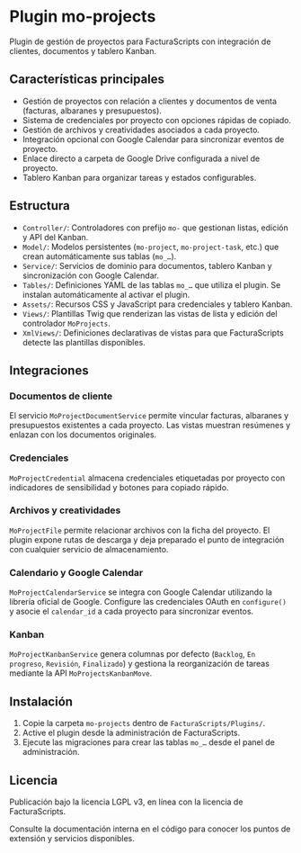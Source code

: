 # Plugin mo-projects

Plugin de gestión de proyectos para FacturaScripts con integración de clientes, documentos y tablero Kanban.

## Características principales

- Gestión de proyectos con relación a clientes y documentos de venta (facturas, albaranes y presupuestos).
- Sistema de credenciales por proyecto con opciones rápidas de copiado.
- Gestión de archivos y creatividades asociados a cada proyecto.
- Integración opcional con Google Calendar para sincronizar eventos de proyecto.
- Enlace directo a carpeta de Google Drive configurada a nivel de proyecto.
- Tablero Kanban para organizar tareas y estados configurables.

## Estructura

- `Controller/`: Controladores con prefijo `mo-` que gestionan listas, edición y API del Kanban.
- `Model/`: Modelos persistentes (`mo-project`, `mo-project-task`, etc.) que crean automáticamente sus tablas (`mo_…`).
- `Service/`: Servicios de dominio para documentos, tablero Kanban y sincronización con Google Calendar.
- `Tables/`: Definiciones YAML de las tablas `mo_…` que utiliza el plugin. Se instalan automáticamente al activar el plugin.
- `Assets/`: Recursos CSS y JavaScript para credenciales y tablero Kanban.
- `Views/`: Plantillas Twig que renderizan las vistas de lista y edición del controlador `MoProjects`.
- `XmlViews/`: Definiciones declarativas de vistas para que FacturaScripts detecte las plantillas disponibles.

## Integraciones

### Documentos de cliente

El servicio `MoProjectDocumentService` permite vincular facturas, albaranes y presupuestos existentes a cada proyecto. Las vistas muestran resúmenes y enlazan con los documentos originales.

### Credenciales

`MoProjectCredential` almacena credenciales etiquetadas por proyecto con indicadores de sensibilidad y botones para copiado rápido.

### Archivos y creatividades

`MoProjectFile` permite relacionar archivos con la ficha del proyecto. El plugin expone rutas de descarga y deja preparado el punto de integración con cualquier servicio de almacenamiento.

### Calendario y Google Calendar

`MoProjectCalendarService` se integra con Google Calendar utilizando la librería oficial de Google. Configure las credenciales OAuth en `configure()` y asocie el `calendar_id` a cada proyecto para sincronizar eventos.

### Kanban

`MoProjectKanbanService` genera columnas por defecto (`Backlog`, `En progreso`, `Revisión`, `Finalizado`) y gestiona la reorganización de tareas mediante la API `MoProjectsKanbanMove`.

## Instalación

1. Copie la carpeta `mo-projects` dentro de `FacturaScripts/Plugins/`.
2. Active el plugin desde la administración de FacturaScripts.
3. Ejecute las migraciones para crear las tablas `mo_…` desde el panel de administración.

## Licencia

Publicación bajo la licencia LGPL v3, en línea con la licencia de FacturaScripts.

Consulte la documentación interna en el código para conocer los puntos de extensión y servicios disponibles.
